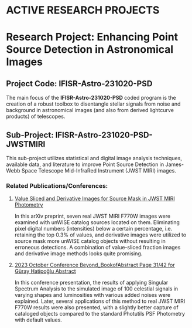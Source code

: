 # ACTIVE RESEARCH PROJECTS

# Research Project: Enhancing Point Source Detection in Astronomical Images

## Project Code: IFISR-Astro-231020-PSD

The main focus of the **IFISR-Astro-231020-PSD** coded program is the creation of a robust toolbox to disentangle stellar signals from noise and background in astronomical images (and also from derived lightcurve products) of telescopes.

## Sub-Project: IFISR-Astro-231020-PSD-JWSTMIRI

This sub-project utilizes statistical and digital image analysis techniques, available data, and literature to improve Point Source Detection in James-Webb Space Telescope Mid-InfraRed Instrument (JWST MIRI) images.

### Related Publications/Conferences:

1. [Value Sliced and Derivative Images for Source Mask in JWST MIRI Photometry](https://arxiv.org/abs/2401.15779)

   In this arXiv preprint, seven real JWST MIRI F770W images were examined with unWISE catalog sources located on them. Eliminating pixel digital numbers (intensities) below a certain percentage, i.e. retaining the top 0.3% of values, and derivative images were utilized to source mask more unWISE catalog objects without resulting in erroneous detections. A combination of value-sliced fraction images and derivative image methods looks quite promising.

2. [2023 October Conference Beyond_BookofAbstract Page 31/42 for Güray Hatipoğlu Abstract](https://www.etu.edu.tr/)

   In this conference presentation, the results of applying Singular Spectrum Analysis to the simulated image of 100 celestial signals in varying shapes and luminosities with various added noises were explained. Later, several applications of this method to real JWST MIRI F770W results were also presented, with a slightly better capture of cataloged objects compared to the standard Photutils PSF Photometry with default values.
